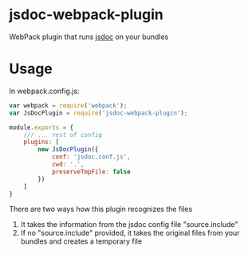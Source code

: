 jsdoc-webpack-plugin
==========================


WebPack plugin that runs [jsdoc](http://usejsdoc.org/) on your bundles

# Usage
In webpack.config.js:
```javascript
var webpack = require('webpack');
var JsDocPlugin = require('jsdoc-webpack-plugin');

module.exports = {
    /// ... rest of config
    plugins: [
        new JsDocPlugin({
            conf: 'jsdoc.conf.js',
            cwd: '.',
            preserveTmpFile: false
        })
    ]
}

```

There are two ways how this plugin recognizes the files

1. It takes the information from the jsdoc config file "source.include"
2. If no "source.include" provided, it takes the original files from your bundles and creates a temporary file
